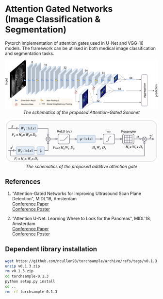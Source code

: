 <!--
 * @Author: Shuangchi He / Yulv
 * @Email: yulvchi@qq.com
 * @Date: 2022-03-20 18:17:37
 * @Motto: Entities should not be multiplied unnecessarily.
 * @LastEditors: Shuangchi He
 * @LastEditTime: 2022-03-23 22:15:46
 * @FilePath: /Awesome-Ultrasound-Standard-Plane-Detection/src/AG_SonoNet/README.md
 * @Description: Modify here please
 * Init from https://github.com/ozan-oktay/Attention-Gated-Networks
-->

# Attention Gated Networks <br /> (Image Classification & Segmentation)

Pytorch implementation of attention gates used in U-Net and VGG-16 models. The framework can be utilised in both medical image classification and segmentation tasks.

<p align="center">
    <img src="figures/figure1.png" width="640"> <br />
    <em> The schematics of the proposed Attention-Gated Sononet</em>
</p>

<p align="center">
    <img src="figures/figure2.jpg" width="640"> <br />
    <em> The schematics of the proposed additive attention gate</em>
</p>

## References

1) "Attention-Gated Networks for Improving Ultrasound Scan Plane Detection", MIDL'18, Amsterdam <br />
[Conference Paper](https://openreview.net/pdf?id=BJtn7-3sM) <br />
[Conference Poster](https://www.doc.ic.ac.uk/~oo2113/posters/MIDL2018_poster_Jo.pdf)

2) "Attention U-Net: Learning Where to Look for the Pancreas", MIDL'18, Amsterdam <br />
[Conference Paper](https://openreview.net/pdf?id=Skft7cijM) <br />
[Conference Poster](https://www.doc.ic.ac.uk/~oo2113/posters/MIDL2018_poster.pdf)

## Dependent library installation

```bash
wget https://github.com/ncullen93/torchsample/archive/refs/tags/v0.1.3.zip
unzip v0.1.3.zip
rm v0.1.3.zip
cd torchsample-0.1.3
python setup.py install
cd ..
rm -rf torchsample-0.1.3
```
